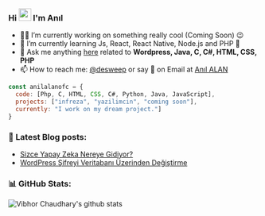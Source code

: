 ### Hi <img src="https://media.giphy.com/media/hvRJCLFzcasrR4ia7z/giphy.gif" width="25px"> I'm Anıl 

- 👨‍💻 I’m currently working on something really cool (Coming Soon) 😉
- 🌱 I’m currently learning Js, React, React Native, Node.js and PHP 🤣
- 💬 Ask me anything [here](https://www.instagram.com/desweep/) related to <b>Wordpress, Java, C, C#, HTML, CSS, PHP </b>
- 📫 How to reach me: [@desweep][instagram] or say 👋 on Email at [Anıl ALAN](mailto:anilalanofc@gmail.com)


```javascript
const anilalanofc = {
  code: [Php, C, HTML, CSS, C#, Python, Java, JavaScript],
  projects: ["infreza", "yazilimcin", "coming soon"],
  currently: "I work on my dream project."]
}
```


### 📕 Latest Blog posts:

- [Sizce Yapay Zeka Nereye Gidiyor?](https://www.anılalan.com/sizce-yapay-zeka-nereye-gidiyor/)
- [WordPress Şifreyi Veritabanı Üzerinden Değiştirme](https://yazilimcin.com/d/9-wordpress-sifreyi-veritabani-uzerinden-degistirme)



### 📊 GitHub Stats:
![Vibhor Chaudhary's github stats](https://github-readme-stats.vercel.app/api?username=anilalanofc&show_icons=true&theme=dracula&count_private=true&include_all_commits=true)



[website]: http://www.xn--anlalan-sfb.com
[linkedin]: https://linkedin.com/in/anlalan
[instagram]: https://www.instagram.com/desweep/
[twitter]: https://twitter.com/anilalanyz
[github]: https://github.com/anilalanofc
[discord]: https://discord.com/invite/dd9j4z8YgP
[mail]: mailto:anilalanofc@gmail.com
